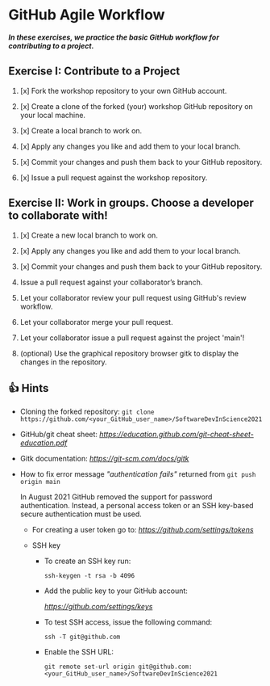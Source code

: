 # GitHub Agile Workflow

***In these exercises, we practice the basic GitHub workflow for contributing to a project.***

## Exercise I: Contribute to a Project

1. [x] Fork the workshop repository to your own GitHub account.

2. [x] Create a clone of the forked (your) workshop GitHub repository on your local machine.

3. [x] Create a local branch to work on.

4. [x] Apply any changes you like and add them to your local branch.

5. [x] Commit your changes and push them back to your GitHub repository.

6. [x] Issue a pull request against the workshop repository.

## Exercise II: Work in groups. Choose a developer to collaborate with!

1. [x] Create a new local branch to work on.

2. [x] Apply any changes you like and add them to your local branch.

3. [x] Commit your changes and push them back to your GitHub repository.

4. Issue a pull request against your collaborator’s branch.

5. Let your collaborator review your pull request using GitHub's review workflow.

6. Let your collaborator merge your pull request.

7. Let your collaborator issue a pull request against the project 'main'!

8. (optional) Use the graphical repository browser gitk to display the changes in the repository.

## :+1: Hints ##

* Cloning the forked repository: `git clone https://github.com/<your_GitHub_user_name>/SoftwareDevInScience2021`

* GitHub/git cheat sheet: *https://education.github.com/git-cheat-sheet-education.pdf*

* Gitk documentation: *https://git-scm.com/docs/gitk*

* How to fix error message *"authentication fails"* returned from `git push origin main`
 
  In August 2021 GitHub removed the support for password authentication. Instead, a personal access token or an SSH key-based secure authentication must be used.
  - For creating a user token go to: *https://github.com/settings/tokens*
  - SSH key
    
    - To create an SSH key run:
      
      `ssh-keygen -t rsa -b 4096`
    
    - Add the public key to your GitHub account: 
     
      *https://github.com/settings/keys*
    
    - To test SSH access, issue the following command:
      
      `ssh -T git@github.com` 
      
    - Enable the SSH URL: 
     
      `git remote set-url origin git@github.com:<your_GitHub_user_name>/SoftwareDevInScience2021`

